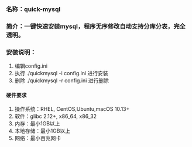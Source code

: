 ### 名称：quick-mysql
### 简介：一键快速安装mysql，程序无序修改自动支持分库分表，完全透明。
### 安装说明：   
1. 编辑config.ini
2. 执行 ./quickmysql -i config.ini 进行安装
3. 删除 ./quickmysql -r config.ini 进行删除

#### 硬件要求
1. 操作系统：RHEL, CentOS,Ubuntu,macOS 10.13+
2. 软件：glibc 2.12+, x86_64, x86_32
3. 内存：最小1GB以上
4. 本地存储：最小1GB以上
5. 网络：最小百兆网卡
